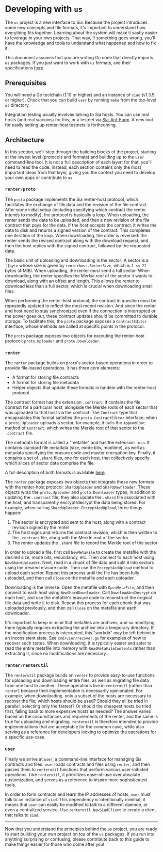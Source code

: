 # Developing with `us`

The `us` project is a new interface to Sia. Because the project introduces
some new concepts and file formats, it's important to understand how
everything fits together. Learning about the system will make it vastly easier
to leverage in your own projects. That way, if something goes wrong, you'll
have the knowledge and tools to understand what happened and how to fix it.

This document assumes that you are writing Go code that directly imports `us`
packages. If you just want to work with `us` formats, see their specifications
[here](renter/formats.md).

## Prerequisites

You will need a Go toolchain (1.10 or higher) and an instance of `siad`
(v1.3.5 or higher). Check that you can build `user` by running `make` from the
top-level `us` directory.

Integration testing usually involves talking to Sia hosts. You can use real
hosts (and real siacoins) for this, or a testnet via [Sia-Ant-Farm](https://gitlab.com/NebulousLabs/Sia-Ant-Farm).
A new tool for easily setting up renter-host testnets is forthcoming.

## Architecture

In this section, we'll step through the building blocks of the project,
starting at the lowest level (protocols and formats) and building up to the
`user` command-line tool. It is not a full description of each layer; for
that, you'll need to read the code. Instead, each section contains only the
most important ideas from that layer, giving you the context you need to
develop your own apps or contribute to `us`.


### `renter/proto`

The `proto` package implements the Sia renter-host protocol, which facilitates
the exchange of file data and the revision of the file contract. After some
initial setup (including specifying which contract the renter intends to
modify), the protocol is basically a loop. When uploading, the renter sends
the data to be uploaded, and then a new revision of the file contract that
pays for the data. If the host accepts the contract, it writes the data to
disk and returns a signed version of the contract. This completes one
iteration of the loop. When downloading, the order is reversed: the renter
sends the revised contract along with the download request, and then the host
replies with the signed contract, followed by the requested data.

The basic unit of uploading and downloading is the *sector*. A sector is a
`[]byte` whose size is given by `renterhost.SectorSize`, which is `1 << 22`
bytes (4 MiB). When uploading, the renter must send a full sector. When
downloading, the renter specifies the *Merkle root* of the sector it wants to
download, along with an offset and length. This allows the renter to download
less than a full sector, which is crucial when downloading small files.

When performing the renter-host protocol, the contract in question must be
repeatedly updated to reflect the most recent revision. And since the renter
and host need to stay synchronized even if the connection is interrupted or
the power goes out, these contract updates should be committed to durable
storage. To facilitate this, the `proto` package exposes a `ContractEditor`
interface, whose methods are called at specific points in the protocol.

The `proto` package exposes two objects for executing the renter-host
protocol: `proto.Uploader` and `proto.Downloader`.

### `renter`

The `renter` package builds on `proto`'s sector-based operations in order to
provide file-based operations. It has three core elements:

- A format for storing file contracts
- A format for storing file metadata
- Helper objects that update these formats in tandem with the renter-host protocol

The contract format has the extension `.contract`. It contains the file
contract for a particular host, alongside the Merkle roots of each sector that
was uploaded to that host via the contract. The `Contract` type that
encapsulates this format satisfies the `proto.ContractEditor` interface; when
a `proto.Uploader` uploads a sector, for example, it calls the `AppendRoot`
method of `Contract`, which writes the Merkle root of that sector to the
`.contract` file.

The metadata format is called a "metafile" and has the extension `.usa`. It
contains standard file metadata (size, mode bits, modtime), as well as
metadata specifying the erasure code and master encryption key. Finally, it
contains a set of `.shard` files, one for each host, that collectively specify
which slices of sector data comprise the file.

A full description of both formats is available [here](renter/formats.md).

The `renter` package exposes two objects that integrate these new formats with
the renter-host protocol: `ShardUploader` and `ShardDownloader`. These objects
wrap the `proto.Uploader` and `proto.Downloader` types; in addition to
updating the `.contract` file, they also update the `.shard` file associated
with the host, and transparently encrypt/decrypt the data being stored. For
example, when calling `ShardUploader.EncryptAndUpload`, three things happen:

1. The sector is encrypted and sent to the host, along with a contract revision signed by the renter
2. The host signs and returns the contract revision, which is then written to the `.contract` file, along with the Merkle root of the sector
3. The renter updates the `.shard` file to record the Merkle root of the sector

In order to upload a file, first call `NewMetaFile` to create the metafile
with the desired size, mode bits, redundancy, etc. Then connect to each host
using `NewShardUploader`. Next, read in a *chunk* of file data and split it
into sectors using the desired erasure code. Then use the `EncryptAndUpload`
method to upload each sector. Repeat this process until the file has been
fully uploaded, and then call `Close` on the metafile and each uploader.

Downloading is the inverse. Open the metafile with `OpenMetaFile`, and then
connect to each host using `NewShardDownloader`. Call `DownloadAndDecrypt` on
each host, and use the metafile's erasure code to reconstruct the original
file data and write it to disk. Repeat this process for each chunk that was
uploaded previously, and then call `Close` on the metafile and each downloader.

It's important to keep in mind that metafiles are archives, and so modifying
them typically requires extracting the archive into a temporary directory. If
the modification process is interrupted, this "workdir" may be left behind in
an inconsistent state. See `cmd/user/recover.go` for examples of how to recover
such states. When downloading, it is typically easier and safer to read the
entire metafile into memory with `ReadMetaFileContents` rather than extracting
it, since no modifications are necessary.

### `renter/renterutil`

The `renterutil` package builds on `renter` to provide easy-to-use functions
for uploading and downloading entire files, as well as migrating file data
from one host to another. These operations live in `renterutil` (rather than
`renter`) because their implementation is necessarily opinionated. For
example, when downloading, only a subset of the hosts are necessary to recover
the file; which hosts should be used? Should they all be tried in parallel,
selecting only the fastest? Or should the cheapest hosts be tried first,
falling back to more expensive hosts as needed? The answer varies based on the
circumstances and requirements of the renter, and the same is true for
uploading and migrating. `renterutil` is therefore intended to provide
implementations that are acceptable for the common case, while also serving as
a reference for developers looking to optimize the operations for a specific
use-case.


### `user`

Finally we arrive at `user`, a command-line interface for managing Sia
contracts and files. `user` loads contracts and files using `renter`, and then
passes them to `renterutil` functions that perform various user-initiated
operations. Like `renterutil`, it prioritizes ease-of-use over absolute
customization, and serves as a reference to inspire more sophisticated tools.

In order to form contracts and learn the IP addresses of hosts, `user` must
talk to an instance of `siad`. This dependency is intentionally minimal; it
means that `user` can easily be modified to talk to a different daemon, or
even a centralized service. Use `renterutil.NewSiadClient` to create a client
that talks to `siad`.

---

Now that you understand the principles behind the `us` project, you are ready
to start building your own project on top of the `us` packages. If you run
into anything surprising or confusing, please contribute back to this guide to
make things easier for those who come after you!
